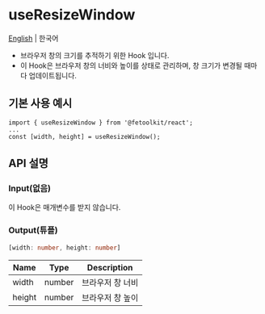 # useResizeWindow

[English](./useResizeWindow.md) | 한국어

- 브라우저 창의 크기를 추적하기 위한 Hook 입니다.
- 이 Hook은 브라우저 창의 너비와 높이를 상태로 관리하며, 창 크기가 변경될 때마다 업데이트됩니다.

## 기본 사용 예시

```tsx
import { useResizeWindow } from '@fetoolkit/react';
...
const [width, height] = useResizeWindow();
```

## API 설명

### Input(없음)

이 Hook은 매개변수를 받지 않습니다.

### Output(튜플)

```typescript
[width: number, height: number]
```

| Name   | Type   | Description      |
| ------ | ------ | ---------------- |
| width  | number | 브라우저 창 너비 |
| height | number | 브라우저 창 높이 |
